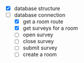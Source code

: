- [x] database structure
- [ ] database connection
  - [x] get a room route
  - [x] get surveys for a room
  - [ ] open survey
  - [ ] close survey
  - [ ] submit survey
  - [ ] create a room